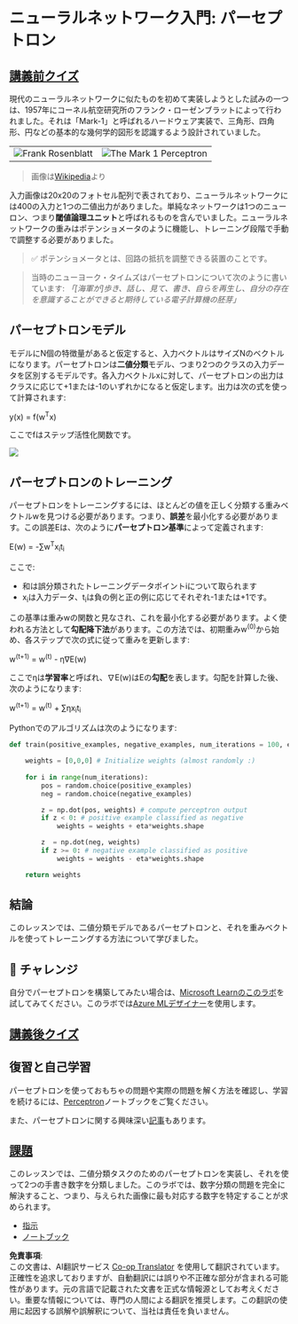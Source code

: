 <!--
CO_OP_TRANSLATOR_METADATA:
{
  "original_hash": "0c37770bba4fff3c71dc00eb261ee61b",
  "translation_date": "2025-08-24T21:15:55+00:00",
  "source_file": "lessons/3-NeuralNetworks/03-Perceptron/README.md",
  "language_code": "ja"
}
-->
# ニューラルネットワーク入門: パーセプトロン

## [講義前クイズ](https://ff-quizzes.netlify.app/en/ai/quiz/5)

現代のニューラルネットワークに似たものを初めて実装しようとした試みの一つは、1957年にコーネル航空研究所のフランク・ローゼンブラットによって行われました。それは「Mark-1」と呼ばれるハードウェア実装で、三角形、四角形、円などの基本的な幾何学的図形を認識するよう設計されていました。

|      |      |
|--------------|-----------|
|<img src='images/Rosenblatt-wikipedia.jpg' alt='Frank Rosenblatt'/> | <img src='images/Mark_I_perceptron_wikipedia.jpg' alt='The Mark 1 Perceptron' />|

> 画像は[Wikipedia](https://en.wikipedia.org/wiki/Perceptron)より

入力画像は20x20のフォトセル配列で表されており、ニューラルネットワークには400の入力と1つの二値出力がありました。単純なネットワークは1つのニューロン、つまり**閾値論理ユニット**と呼ばれるものを含んでいました。ニューラルネットワークの重みはポテンショメータのように機能し、トレーニング段階で手動で調整する必要がありました。

> ✅ ポテンショメータとは、回路の抵抗を調整できる装置のことです。

> 当時のニューヨーク・タイムズはパーセプトロンについて次のように書いています: *「[海軍が]歩き、話し、見て、書き、自らを再生し、自分の存在を意識することができると期待している電子計算機の胚芽」*

## パーセプトロンモデル

モデルにN個の特徴量があると仮定すると、入力ベクトルはサイズNのベクトルになります。パーセプトロンは**二値分類**モデル、つまり2つのクラスの入力データを区別するモデルです。各入力ベクトルxに対して、パーセプトロンの出力はクラスに応じて+1または-1のいずれかになると仮定します。出力は次の式を使って計算されます:

y(x) = f(w<sup>T</sup>x)

ここでfはステップ活性化関数です。

<!-- img src="http://www.sciweavers.org/tex2img.php?eq=f%28x%29%20%3D%20%5Cbegin%7Bcases%7D%0A%20%20%20%20%20%20%20%20%20%2B1%20%26%20x%20%5Cgeq%200%20%5C%5C%0A%20%20%20%20%20%20%20%20%20-1%20%26%20x%20%3C%200%0A%20%20%20%20%20%20%20%5Cend%7Bcases%7D%20%5C%5C%0A&bc=White&fc=Black&im=jpg&fs=12&ff=arev&edit=0" align="center" border="0" alt="f(x) = \begin{cases} +1 & x \geq 0 \\ -1 & x < 0 \end{cases} \\" width="154" height="50" / -->
<img src="images/activation-func.png"/>

## パーセプトロンのトレーニング

パーセプトロンをトレーニングするには、ほとんどの値を正しく分類する重みベクトルwを見つける必要があります。つまり、**誤差**を最小化する必要があります。この誤差Eは、次のように**パーセプトロン基準**によって定義されます:

E(w) = -∑w<sup>T</sup>x<sub>i</sub>t<sub>i</sub>

ここで:

* 和は誤分類されたトレーニングデータポイントiについて取られます
* x<sub>i</sub>は入力データ、t<sub>i</sub>は負の例と正の例に応じてそれぞれ-1または+1です。

この基準は重みwの関数と見なされ、これを最小化する必要があります。よく使われる方法として**勾配降下法**があります。この方法では、初期重みw<sup>(0)</sup>から始め、各ステップで次の式に従って重みを更新します:

w<sup>(t+1)</sup> = w<sup>(t)</sup> - η∇E(w)

ここでηは**学習率**と呼ばれ、∇E(w)はEの**勾配**を表します。勾配を計算した後、次のようになります:

w<sup>(t+1)</sup> = w<sup>(t)</sup> + ∑ηx<sub>i</sub>t<sub>i</sub>

Pythonでのアルゴリズムは次のようになります:

```python
def train(positive_examples, negative_examples, num_iterations = 100, eta = 1):

    weights = [0,0,0] # Initialize weights (almost randomly :)
        
    for i in range(num_iterations):
        pos = random.choice(positive_examples)
        neg = random.choice(negative_examples)

        z = np.dot(pos, weights) # compute perceptron output
        if z < 0: # positive example classified as negative
            weights = weights + eta*weights.shape

        z  = np.dot(neg, weights)
        if z >= 0: # negative example classified as positive
            weights = weights - eta*weights.shape

    return weights
```

## 結論

このレッスンでは、二値分類モデルであるパーセプトロンと、それを重みベクトルを使ってトレーニングする方法について学びました。

## 🚀 チャレンジ

自分でパーセプトロンを構築してみたい場合は、[Microsoft Learnのこのラボ](https://docs.microsoft.com/en-us/azure/machine-learning/component-reference/two-class-averaged-perceptron?WT.mc_id=academic-77998-cacaste)を試してみてください。このラボでは[Azure MLデザイナー](https://docs.microsoft.com/en-us/azure/machine-learning/concept-designer?WT.mc_id=academic-77998-cacaste)を使用します。

## [講義後クイズ](https://ff-quizzes.netlify.app/en/ai/quiz/6)

## 復習と自己学習

パーセプトロンを使っておもちゃの問題や実際の問題を解く方法を確認し、学習を続けるには、[Perceptron](../../../../../lessons/3-NeuralNetworks/03-Perceptron/Perceptron.ipynb)ノートブックをご覧ください。

また、パーセプトロンに関する興味深い[記事](https://towardsdatascience.com/what-is-a-perceptron-basics-of-neural-networks-c4cfea20c590)もあります。

## [課題](lab/README.md)

このレッスンでは、二値分類タスクのためのパーセプトロンを実装し、それを使って2つの手書き数字を分類しました。このラボでは、数字分類の問題を完全に解決すること、つまり、与えられた画像に最も対応する数字を特定することが求められます。

* [指示](lab/README.md)
* [ノートブック](../../../../../lessons/3-NeuralNetworks/03-Perceptron/lab/PerceptronMultiClass.ipynb)

**免責事項**:  
この文書は、AI翻訳サービス [Co-op Translator](https://github.com/Azure/co-op-translator) を使用して翻訳されています。正確性を追求しておりますが、自動翻訳には誤りや不正確な部分が含まれる可能性があります。元の言語で記載された文書を正式な情報源としてお考えください。重要な情報については、専門の人間による翻訳を推奨します。この翻訳の使用に起因する誤解や誤解釈について、当社は責任を負いません。